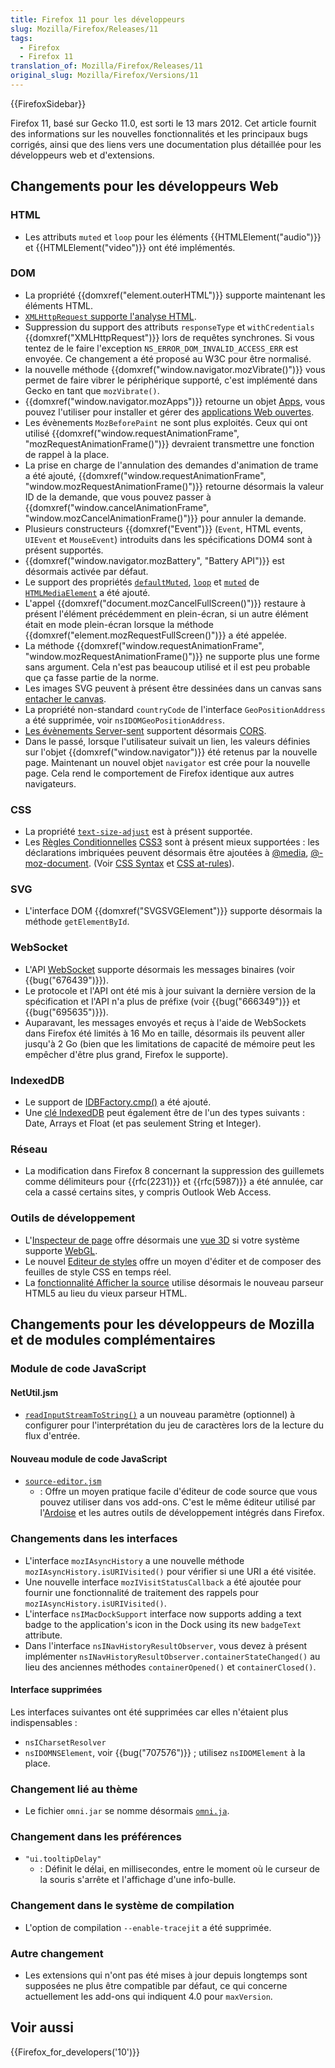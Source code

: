 ```yaml
---
title: Firefox 11 pour les développeurs
slug: Mozilla/Firefox/Releases/11
tags:
  - Firefox
  - Firefox 11
translation_of: Mozilla/Firefox/Releases/11
original_slug: Mozilla/Firefox/Versions/11
---
```


{{FirefoxSidebar}}

Firefox 11, basé sur Gecko 11.0, est sorti le 13 mars 2012. Cet article fournit des informations sur les nouvelles fonctionnalités et les principaux bugs corrigés, ainsi que des liens vers une documentation plus détaillée pour les développeurs web et d'extensions.

## Changements pour les développeurs Web

### HTML

- Les attributs `muted` et `loop` pour les éléments {{HTMLElement("audio")}} et {{HTMLElement("video")}} ont été implémentés.

### DOM

- La propriété {{domxref("element.outerHTML")}} supporte maintenant les éléments HTML.
- [`XMLHttpRequest` supporte l'analyse HTML](/fr/docs/HTML_in_XMLHttpRequest).
- Suppression du support des attributs `responseType` et `withCredentials` {{domxref("XMLHttpRequest")}} lors de requêtes synchrones. Si vous tentez de le faire l'exception `NS_ERROR_DOM_INVALID_ACCESS_ERR` est envoyée. Ce changement a été proposé au W3C pour être normalisé.
- la nouvelle méthode {{domxref("window.navigator.mozVibrate()")}} vous permet de faire vibrer le périphérique supporté, c'est implémenté dans Gecko en tant que `mozVibrate()`.
- {{domxref("window.navigator.mozApps")}} retourne un objet [Apps](/fr/docs/DOM/Apps), vous pouvez l'utiliser pour installer et gérer des [applications Web ouvertes](/fr/docs/Applications).
- Les évènements `MozBeforePaint` ne sont plus exploités. Ceux qui ont utilisé {{domxref("window.requestAnimationFrame", "mozRequestAnimationFrame()")}} devraient transmettre une fonction de rappel à la place.
- La prise en charge de l'annulation des demandes d'animation de trame a été ajouté, {{domxref("window.requestAnimationFrame", "window.mozRequestAnimationFrame()")}} retourne désormais la valeur ID de la demande, que vous pouvez passer à {{domxref("window.cancelAnimationFrame", "window.mozCancelAnimationFrame()")}} pour annuler la demande.
- Plusieurs constructeurs {{domxref("Event")}} (`Event`, HTML events, `UIEvent` et `MouseEvent`) introduits dans les spécifications DOM4 sont à présent supportés.
- {{domxref("window.navigator.mozBattery", "Battery API")}} est désormais activée par défaut.
- Le support des propriétés [`defaultMuted`](/fr/docs/DOM/HTMLMediaElement), [`loop`](/fr/docs/DOM/HTMLMediaElement) et [`muted`](/fr/docs/DOM/HTMLMediaElement) de [`HTMLMediaElement`](/fr/docs/DOM/HTMLMediaElement) a été ajouté.
- L'appel {{domxref("document.mozCancelFullScreen()")}} restaure à présent l'élément précédemment en plein-écran, si un autre élément était en mode plein-écran lorsque la méthode {{domxref("element.mozRequestFullScreen()")}} a été appelée.
- La méthode {{domxref("window.requestAnimationFrame", "window.mozRequestAnimationFrame()")}} ne supporte plus une forme sans argument. Cela n'est pas beaucoup utilisé et il est peu probable que ça fasse partie de la norme.
- Les images SVG peuvent à présent être dessinées dans un canvas sans [entacher le canvas](/fr/docs/CORS_Enabled_Image#What_is_a_.22tainted.22_canvas.3F).
- La propriété non-standard `countryCode` de l'interface `GeoPositionAddress` a été supprimée, voir `nsIDOMGeoPositionAddress`.
- [Les évènements Server-sent](/fr/docs/Server-sent_events) supportent désormais [CORS](/fr/docs/HTTP_access_control).
- Dans le passé, lorsque l'utilisateur suivait un lien, les valeurs définies sur l'objet {{domxref("window.navigator")}} été retenus par la nouvelle page. Maintenant un nouvel objet `navigator` est crée pour la nouvelle page. Cela rend le comportement de Firefox identique aux autres navigateurs.

### CSS

- La propriété [`text-size-adjust`](/fr/docs/CSS/text-size-adjust) est à présent supportée.
- Les [Règles Conditionnelles](/fr/docs/CSS/CSS3#Conditional_Rules) [CSS3](/fr/docs/CSS/CSS3) sont à présent mieux supportées : les déclarations imbriquées peuvent désormais être ajoutées à [@media](/fr/docs/CSS/@media), [@-moz-document](/fr/docs/CSS/@-moz-document). (Voir [CSS Syntax](/fr/docs/CSS/Syntax) et [CSS at-rules](/fr/docs/CSS/At-rule)).

### SVG

- L'interface DOM {{domxref("SVGSVGElement")}} supporte désormais la méthode `getElementById`.

### WebSocket

- L'API [WebSocket](/fr/docs/WebSockets) supporte désormais les messages binaires (voir {{bug("676439")}}).
- Le protocole et l'API ont été mis à jour suivant la dernière version de la spécification et l'API n'a plus de préfixe (voir {{bug("666349")}} et {{bug("695635")}}).
- Auparavant, les messages envoyés et reçus à l'aide de WebSockets dans Firefox été limités à 16 Mo en taille, désormais ils peuvent aller jusqu'à 2 Go (bien que les limitations de capacité de mémoire peut les empêcher d'être plus grand, Firefox le supporte).

### IndexedDB

- Le support de [IDBFactory.cmp()](/fr/docs/IndexedDB/IDBFactory#cmp%28%29) a été ajouté.
- Une [clé IndexedDB](/fr/docs/IndexedDB/Basic_Concepts_Behind_IndexedDB#section_6) peut également être de l'un des types suivants : Date, Arrays et Float (et pas seulement String et Integer).

### Réseau

- La modification dans Firefox 8 concernant la suppression des guillemets comme délimiteurs pour {{rfc(2231)}} et {{rfc(5987)}} a été annulée, car cela a cassé certains sites, y compris Outlook Web Access.

### Outils de développement

- L'[Inspecteur de page](/fr/docs/Tools/Page_Inspector) offre désormais une [vue 3D](/fr/docs/Tools/Page_Inspector/3D_view) si votre système supporte [WebGL](/fr/docs/WebGL).
- Le nouvel [Editeur de styles](/fr/docs/Tools/Style_Editor) offre un moyen d'éditer et de composer des feuilles de style CSS en temps réel.
- La [fonctionnalité Afficher la source](/fr/docs/View_source) utilise désormais le nouveau parseur HTML5 au lieu du vieux parseur HTML.

## Changements pour les développeurs de Mozilla et de modules complémentaires

### Module de code JavaScript

#### NetUtil.jsm

- [`readInputStreamToString()`](</fr/docs/JavaScript_code_modules/NetUtil.jsm#readInputStreamToString()>) a un nouveau paramètre (optionnel) à configurer pour l'interprétation du jeu de caractères lors de la lecture du flux d'entrée.

#### Nouveau module de code JavaScript

- [`source-editor.jsm`](/fr/docs/JavaScript_code_modules/source-editor.jsm)
  - : Offre un moyen pratique facile d'éditeur de code source que vous pouvez utiliser dans vos add-ons. C'est le même éditeur utilisé par l'[Ardoise](/fr/docs/Outils/Ardoise) et les autres outils de développement intégrés dans Firefox.

### Changements dans les interfaces

- L'interface `mozIAsyncHistory` a une nouvelle méthode `mozIAsyncHistory.isURIVisited()` pour vérifier si une URI a été visitée.
- Une nouvelle interface `mozIVisitStatusCallback` a été ajoutée pour fournir une fonctionnalité de traitement des rappels pour `mozIAsyncHistory.isURIVisited()`.
- L'interface `nsIMacDockSupport` interface now supports adding a text badge to the application's icon in the Dock using its new `badgeText` attribute.
- Dans l'interface `nsINavHistoryResultObserver`, vous devez à présent implémenter `nsINavHistoryResultObserver.containerStateChanged()` au lieu des anciennes méthodes `containerOpened()` et `containerClosed()`.

#### Interface supprimées

Les interfaces suivantes ont été supprimées car elles n'étaient plus indispensables :

- `nsICharsetResolver`
- `nsIDOMNSElement`, voir {{bug("707576")}} ; utilisez `nsIDOMElement` à la place.

### Changement lié au thème

- Le fichier `omni.jar` se nomme désormais [`omni.ja`](</fr/docs/Mozilla/About_omni.ja_(formerly_omni.jar)>).

### Changement dans les préférences

- `"ui.tooltipDelay"`
  - : Définit le délai, en millisecondes, entre le moment où le curseur de la souris s'arrête et l'affichage d'une info-bulle.

### Changement dans le système de compilation

- L'option de compilation `--enable-tracejit` a été supprimée.

### Autre changement

- Les extensions qui n'ont pas été mises à jour depuis longtemps sont supposées ne plus être compatible par défaut, ce qui concerne actuellement les add-ons qui indiquent 4.0 pour `maxVersion`.

## Voir aussi

{{Firefox_for_developers('10')}}
